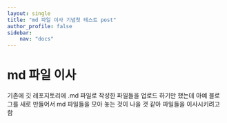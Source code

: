 ```yaml
---
layout: single
title: "md 파일 이사 기념첫 테스트 post"
author_profile: false
sidebar:
    nav: "docs"
---
```

# md 파일 이사
기존에 깃 레포지토리에 .md 파일로 작성한 파일들을 업로드 하기만 했는데 아예 블로그를 새로 만들어서 md 파일들을 모아 놓는 것이 나을 것 같아 파일들을 이사시키려고 함
